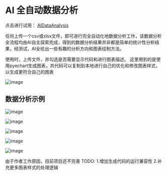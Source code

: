 # AI 全自动数据分析

点击进行试用：
[AIDataAnalysis](https://autoreport.streamlit.app/)

任何上传一个csv或xlsx文件，即可进行完全自动化地数据分析工作，该数据分析全流程均由AI自主探索完成，得到的数据分析结果并非都是简单的统计性分析结果，经测试，AI全给出一些有趣的分析方向和图表绘制方法。

使用时，上传文件，并勾选是否需要显示代码和进行图表描述。
这里用到的是使用pyechart生成图表，共代码可以复制到本地进行自己的优化和修改图表样式，以生成更符合自己的图表

![image](https://github.com/snjyor/Auto_Report/assets/58200965/2c0c0cc5-4725-425e-9ab1-6a553d0e2650)

## 数据分析示例
![image](https://github.com/snjyor/Auto_Report/assets/58200965/0559c072-b418-480d-89a3-12d4e4730612)

![image](https://github.com/snjyor/Auto_Report/assets/58200965/73920ed7-c023-4c0d-ae52-07641611f928)

![image](https://github.com/snjyor/Auto_Report/assets/58200965/09023690-59e5-499a-b99b-c723622c1ff5)

![image](https://github.com/snjyor/Auto_Report/assets/58200965/6b5bc1bb-9c86-4f8f-918e-b117f6fdcd5c)

![image](https://github.com/snjyor/Auto_Report/assets/58200965/378c816c-4fe9-46c6-a502-c807efc80ffe)

由于作者工作原因，目前项目还不完善
TODO:
1.增加生成代码的运行兼容性
2.补充更多图表样式的处理逻辑

